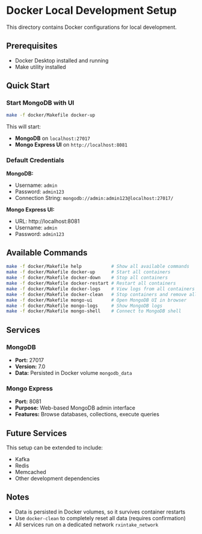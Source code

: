 # Docker Local Development Setup

This directory contains Docker configurations for local development.

## Prerequisites

- Docker Desktop installed and running
- Make utility installed

## Quick Start

### Start MongoDB with UI

```bash
make -f docker/Makefile docker-up
```

This will start:
- **MongoDB** on `localhost:27017`
- **Mongo Express UI** on `http://localhost:8081`

### Default Credentials

**MongoDB:**
- Username: `admin`
- Password: `admin123`
- Connection String: `mongodb://admin:admin123@localhost:27017/`

**Mongo Express UI:**
- URL: http://localhost:8081
- Username: `admin`
- Password: `admin123`

## Available Commands

```bash
make -f docker/Makefile help           # Show all available commands
make -f docker/Makefile docker-up      # Start all containers
make -f docker/Makefile docker-down    # Stop all containers
make -f docker/Makefile docker-restart # Restart all containers
make -f docker/Makefile docker-logs    # View logs from all containers
make -f docker/Makefile docker-clean   # Stop containers and remove all data
make -f docker/Makefile mongo-ui       # Open MongoDB UI in browser
make -f docker/Makefile mongo-logs     # Show MongoDB logs
make -f docker/Makefile mongo-shell    # Connect to MongoDB shell
```

## Services

### MongoDB
- **Port:** 27017
- **Version:** 7.0
- **Data:** Persisted in Docker volume `mongodb_data`

### Mongo Express
- **Port:** 8081
- **Purpose:** Web-based MongoDB admin interface
- **Features:** Browse databases, collections, execute queries

## Future Services

This setup can be extended to include:
- Kafka
- Redis
- Memcached
- Other development dependencies

## Notes

- Data is persisted in Docker volumes, so it survives container restarts
- Use `docker-clean` to completely reset all data (requires confirmation)
- All services run on a dedicated network `rxintake_network`

